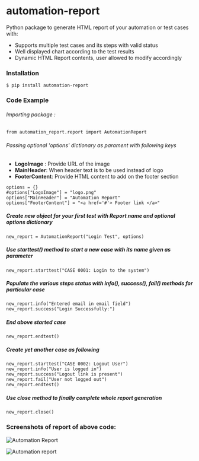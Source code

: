 # automation-report

Python package to generate HTML report of your automation or test cases with:

- Supports multiple test cases and its steps with valid status
- Well displayed chart according to the test results
- Dynamic HTML Report contents, user allowed to modify accordingly


### Installation
```
$ pip install automation-report
```

### Code Example

###### Importing package :
```
from automation_report.report import AutomationReport
```
###### Passing optional 'options' dictionary as parament with following keys
- **LogoImage** : Provide URL of the image
- **MainHeader**: When header text is to be used instead of logo
- **FooterContent**: Provide HTML content to add on the footer section
```
options = {}
#options["LogoImage"] = "logo.png"
options["MainHeader"] = "Automation Report"
options["FooterContent"] = "<a href='#'> Footer link </a>" 
```
 
##### Create new object for your first test with Report name and optional options dictionary
```
new_report = AutomationReport("Login Test", options)
```
##### Use starttest() method to start a new case with its name given as parameter
```
new_report.starttest("CASE 0001: Login to the system")
```

##### Populate the various steps status with info(), success(), fail() methods for particular case
```
new_report.info("Entered email in email field")
new_report.success("Login Successfully:")
```

##### End above started case
```
new_report.endtest()
```

##### Create yet another case as following
```
new_report.starttest("CASE 0002: Logout User")
new_report.info("User is logged in")
new_report.success("Logout link is present")
new_report.fail("User not logged out")
new_report.endtest()
```
##### Use close method to finally complete whole report generation
```
new_report.close()
```
### Screenshots of report of above code:
![Automation Report](https://user-images.githubusercontent.com/12621555/78378665-06362000-75f1-11ea-86aa-7f3ff063cfcf.png)

![Automation report](https://user-images.githubusercontent.com/12621555/78378679-0b936a80-75f1-11ea-84ee-8d5c490a46b9.png)
